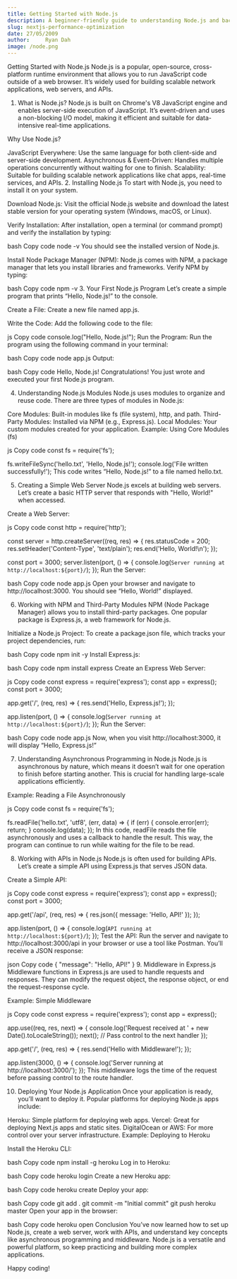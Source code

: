 ```yaml
---
title: Getting Started with Node.js
description: A beginner-friendly guide to understanding Node.js and backend development.
slug: nextjs-performance-optimization
date: 27/05/2009
author: 	Ryan Dah
image: /node.png    
---
```


Getting Started with Node.js
Node.js is a popular, open-source, cross-platform runtime environment that allows you to run JavaScript code outside of a web browser. It’s widely used for building scalable network applications, web servers, and APIs.

1. What is Node.js?
Node.js is built on Chrome's V8 JavaScript engine and enables server-side execution of JavaScript. It’s event-driven and uses a non-blocking I/O model, making it efficient and suitable for data-intensive real-time applications.

Why Use Node.js?

JavaScript Everywhere: Use the same language for both client-side and server-side development.
Asynchronous & Event-Driven: Handles multiple operations concurrently without waiting for one to finish.
Scalability: Suitable for building scalable network applications like chat apps, real-time services, and APIs.
2. Installing Node.js
To start with Node.js, you need to install it on your system.

Download Node.js: Visit the official Node.js website and download the latest stable version for your operating system (Windows, macOS, or Linux).

Verify Installation: After installation, open a terminal (or command prompt) and verify the installation by typing:

bash
Copy code
node -v
You should see the installed version of Node.js.

Install Node Package Manager (NPM): Node.js comes with NPM, a package manager that lets you install libraries and frameworks. Verify NPM by typing:

bash
Copy code
npm -v
3. Your First Node.js Program
Let’s create a simple program that prints “Hello, Node.js!” to the console.

Create a File: Create a new file named app.js.

Write the Code: Add the following code to the file:

js
Copy code
console.log("Hello, Node.js!");
Run the Program: Run the program using the following command in your terminal:

bash
Copy code
node app.js
Output:

bash
Copy code
Hello, Node.js!
Congratulations! You just wrote and executed your first Node.js program.

4. Understanding Node.js Modules
Node.js uses modules to organize and reuse code. There are three types of modules in Node.js:

Core Modules: Built-in modules like fs (file system), http, and path.
Third-Party Modules: Installed via NPM (e.g., Express.js).
Local Modules: Your custom modules created for your application.
Example: Using Core Modules (fs)

js
Copy code
const fs = require('fs');

fs.writeFileSync('hello.txt', 'Hello, Node.js!');
console.log('File written successfully!');
This code writes “Hello, Node.js!” to a file named hello.txt.

5. Creating a Simple Web Server
Node.js excels at building web servers. Let’s create a basic HTTP server that responds with "Hello, World!" when accessed.

Create a Web Server:

js
Copy code
const http = require('http');

const server = http.createServer((req, res) => {
    res.statusCode = 200;
    res.setHeader('Content-Type', 'text/plain');
    res.end('Hello, World!\n');
});

const port = 3000;
server.listen(port, () => {
    console.log(`Server running at http://localhost:${port}/`);
});
Run the Server:

bash
Copy code
node app.js
Open your browser and navigate to http://localhost:3000. You should see “Hello, World!” displayed.

6. Working with NPM and Third-Party Modules
NPM (Node Package Manager) allows you to install third-party packages. One popular package is Express.js, a web framework for Node.js.

Initialize a Node.js Project: To create a package.json file, which tracks your project dependencies, run:

bash
Copy code
npm init -y
Install Express.js:

bash
Copy code
npm install express
Create an Express Web Server:

js
Copy code
const express = require('express');
const app = express();
const port = 3000;

app.get('/', (req, res) => {
    res.send('Hello, Express.js!');
});

app.listen(port, () => {
    console.log(`Server running at http://localhost:${port}/`);
});
Run the Server:

bash
Copy code
node app.js
Now, when you visit http://localhost:3000, it will display “Hello, Express.js!”

7. Understanding Asynchronous Programming in Node.js
Node.js is asynchronous by nature, which means it doesn’t wait for one operation to finish before starting another. This is crucial for handling large-scale applications efficiently.

Example: Reading a File Asynchronously

js
Copy code
const fs = require('fs');

fs.readFile('hello.txt', 'utf8', (err, data) => {
    if (err) {
        console.error(err);
        return;
    }
    console.log(data);
});
In this code, readFile reads the file asynchronously and uses a callback to handle the result. This way, the program can continue to run while waiting for the file to be read.

8. Working with APIs in Node.js
Node.js is often used for building APIs. Let’s create a simple API using Express.js that serves JSON data.

Create a Simple API:

js
Copy code
const express = require('express');
const app = express();
const port = 3000;

app.get('/api', (req, res) => {
    res.json({ message: 'Hello, API!' });
});

app.listen(port, () => {
    console.log(`API running at http://localhost:${port}/`);
});
Test the API: Run the server and navigate to http://localhost:3000/api in your browser or use a tool like Postman. You’ll receive a JSON response:

json
Copy code
{ "message": "Hello, API!" }
9. Middleware in Express.js
Middleware functions in Express.js are used to handle requests and responses. They can modify the request object, the response object, or end the request-response cycle.

Example: Simple Middleware

js
Copy code
const express = require('express');
const app = express();

app.use((req, res, next) => {
    console.log('Request received at ' + new Date().toLocaleString());
    next(); // Pass control to the next handler
});

app.get('/', (req, res) => {
    res.send('Hello with Middleware!');
});

app.listen(3000, () => {
    console.log('Server running at http://localhost:3000/');
});
This middleware logs the time of the request before passing control to the route handler.

10. Deploying Your Node.js Application
Once your application is ready, you’ll want to deploy it. Popular platforms for deploying Node.js apps include:

Heroku: Simple platform for deploying web apps.
Vercel: Great for deploying Next.js apps and static sites.
DigitalOcean or AWS: For more control over your server infrastructure.
Example: Deploying to Heroku

Install the Heroku CLI:

bash
Copy code
npm install -g heroku
Log in to Heroku:

bash
Copy code
heroku login
Create a new Heroku app:

bash
Copy code
heroku create
Deploy your app:

bash
Copy code
git add .
git commit -m "Initial commit"
git push heroku master
Open your app in the browser:

bash
Copy code
heroku open
Conclusion
You’ve now learned how to set up Node.js, create a web server, work with APIs, and understand key concepts like asynchronous programming and middleware. Node.js is a versatile and powerful platform, so keep practicing and building more complex applications.

Happy coding!